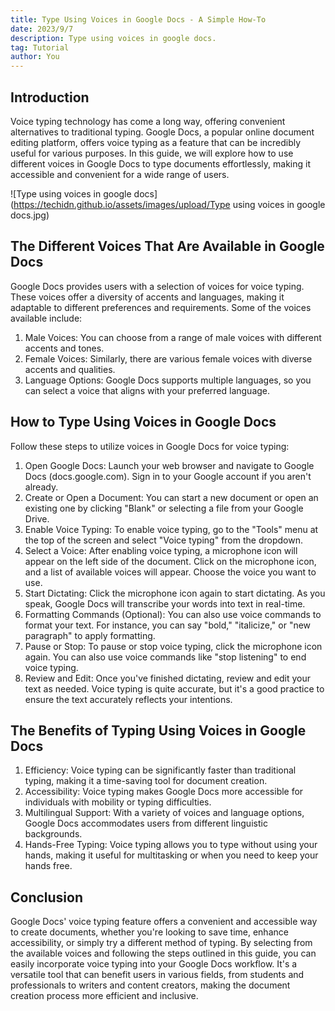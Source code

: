 ```yaml
---
title: Type Using Voices in Google Docs - A Simple How-To
date: 2023/9/7
description: Type using voices in google docs. 
tag: Tutorial
author: You
---
```


## Introduction
Voice typing technology has come a long way, offering convenient alternatives to traditional typing. Google Docs, a popular online document editing platform, offers voice typing as a feature that can be incredibly useful for various purposes. In this guide, we will explore how to use different voices in Google Docs to type documents effortlessly, making it accessible and convenient for a wide range of users.

![Type using voices in google docs](https://techidn.github.io/assets/images/upload/Type using voices in google docs.jpg)

## The Different Voices That Are Available in Google Docs
Google Docs provides users with a selection of voices for voice typing. These voices offer a diversity of accents and languages, making it adaptable to different preferences and requirements. Some of the voices available include:

1. Male Voices: You can choose from a range of male voices with different accents and tones.
2. Female Voices: Similarly, there are various female voices with diverse accents and qualities.
3. Language Options: Google Docs supports multiple languages, so you can select a voice that aligns with your preferred language.

## How to Type Using Voices in Google Docs
Follow these steps to utilize voices in Google Docs for voice typing:

1. Open Google Docs: Launch your web browser and navigate to Google Docs (docs.google.com). Sign in to your Google account if you aren't already.
2. Create or Open a Document: You can start a new document or open an existing one by clicking "Blank" or selecting a file from your Google Drive.
3. Enable Voice Typing: To enable voice typing, go to the "Tools" menu at the top of the screen and select "Voice typing" from the dropdown.
4. Select a Voice: After enabling voice typing, a microphone icon will appear on the left side of the document. Click on the microphone icon, and a list of available voices will appear. Choose the voice you want to use.
5. Start Dictating: Click the microphone icon again to start dictating. As you speak, Google Docs will transcribe your words into text in real-time.
6. Formatting Commands (Optional): You can also use voice commands to format your text. For instance, you can say "bold," "italicize," or "new paragraph" to apply formatting.
7. Pause or Stop: To pause or stop voice typing, click the microphone icon again. You can also use voice commands like "stop listening" to end voice typing.
8. Review and Edit: Once you've finished dictating, review and edit your text as needed. Voice typing is quite accurate, but it's a good practice to ensure the text accurately reflects your intentions.

## The Benefits of Typing Using Voices in Google Docs
1. Efficiency: Voice typing can be significantly faster than traditional typing, making it a time-saving tool for document creation.
2. Accessibility: Voice typing makes Google Docs more accessible for individuals with mobility or typing difficulties.
3. Multilingual Support: With a variety of voices and language options, Google Docs accommodates users from different linguistic backgrounds.
4. Hands-Free Typing: Voice typing allows you to type without using your hands, making it useful for multitasking or when you need to keep your hands free.

## Conclusion
Google Docs' voice typing feature offers a convenient and accessible way to create documents, whether you're looking to save time, enhance accessibility, or simply try a different method of typing. By selecting from the available voices and following the steps outlined in this guide, you can easily incorporate voice typing into your Google Docs workflow. It's a versatile tool that can benefit users in various fields, from students and professionals to writers and content creators, making the document creation process more efficient and inclusive.